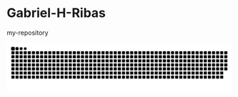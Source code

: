 # Gabriel-H-Ribas
my-repository

<picture align="center">
  <source media="(prefers-color-scheme: dark)" srcset="https://raw.githubusercontent.com/GabrielHenriqueRibas/Gabriel-H-Ribas/output/github-contribution-grid-snake-dark.svg">
  <source media="(prefers-color-scheme: light)" srcset="https://raw.githubusercontent.com/GabrielHenriqueRibas/Gabriel-H-Ribas/output/github-contribution-grid-snake-dark.svg">
  <img align="center" alt="github contribution grid snake animation" src="https://raw.githubusercontent.com/mari4souza/mari4souza/output/github-contribution-grid-snake.svg">
</picture>
